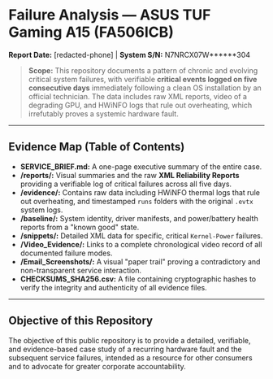 ﻿# Failure Analysis — ASUS TUF Gaming A15 (FA506ICB)
**Report Date:** [redacted-phone] | **System S/N:** N7NRCX07W******304

> **Scope:** This repository documents a pattern of chronic and evolving critical system failures, with verifiable **critical events logged on five consecutive days** immediately following a clean OS installation by an official technician. The data includes raw XML reports, video of a degrading GPU, and HWiNFO logs that rule out overheating, which irrefutably proves a systemic hardware fault.

---
## Evidence Map (Table of Contents)
* **SERVICE_BRIEF.md:** A one-page executive summary of the entire case.
* **/reports/:** Visual summaries and the raw **XML Reliability Reports** providing a verifiable log of critical failures across all five days.
* **/evidence/:** Contains raw data including HWiNFO thermal logs that rule out overheating, and timestamped `runs` folders with the original `.evtx` system logs.
* **/baseline/:** System identity, driver manifests, and power/battery health reports from a "known good" state.
* **/snippets/:** Detailed XML data for specific, critical `Kernel-Power` failures.
* **/Video_Evidence/:** Links to a complete chronological video record of all documented failure modes.
* **/Email_Screenshots/:** A visual "paper trail" proving a contradictory and non-transparent service interaction.
* **CHECKSUMS_SHA256.csv:** A file containing cryptographic hashes to verify the integrity and authenticity of all evidence files.
---
## Objective of this Repository
The objective of this public repository is to provide a detailed, verifiable, and evidence-based case study of a recurring hardware fault and the subsequent service failures, intended as a resource for other consumers and to advocate for greater corporate accountability.
